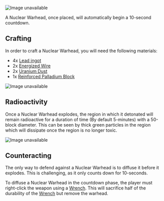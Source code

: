 ![Image unavailable](https://i.imgur.com/gi6v4so.png)

A Nuclear Warhead, once placed, will automatically begin a 10-second countdown. 

## Crafting

In order to craft a Nuclear Warhead, you will need the following materials:
* 4x [Lead ingot](Lead-Ingot)
* 2x [Energized Wire](Energized-Wire)
* 2x [Uranium Dust](Uranium-Dust)
* 1x [Reinforced Palladium Block](Reinforced-Palladium-Block)

![Image unavailable](https://i.imgur.com/iw76eHM.png)

## Radioactivity

Once a Nuclear Warhead explodes, the region in which it detonated will remain radioactive for a duration of time (By default 5-minutes) with a 50-block diameter. This can be seen by thick green particles in the region which will dissipate once the region is no longer toxic.

![Image unavailable](https://i.imgur.com/1cIFLbR.png)

## Counteracting

The only way to defend against a Nuclear Warhead is to diffuse it before it explodes. This is challenging, as it only counts down for 10-seconds. 

To diffuse a Nuclear Warhead in the countdown phase, the player must right-click the weapon using a [Wrench](Wrench). This will sacrifice half of the durability of the [Wrench](Wrench) but remove the warhead.